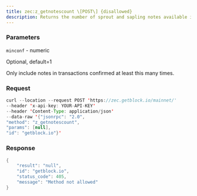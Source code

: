 ```yaml
---
title: zec:z_getnotescount \[POST\] {disallowed}
description: Returns the number of sprout and sapling notes available in the wallet.
---
```


### Parameters


`minconf` - numeric

Optional, default=1

Only include notes in transactions confirmed at least this many times.

### Request

``` java
curl --location --request POST 'https://zec.getblock.io/mainnet/' 
--header 'x-api-key: YOUR-API-KEY' 
--header 'Content-Type: application/json' 
--data-raw '{"jsonrpc": "2.0",
"method": "z_getnotescount",
"params": [null],
"id": "getblock.io"}'
```

###  Response

``` java
{
    "result": "null",
    "id": "getblock.io",
    "status_code": 405,
    "message": "Method not allowed"
}
```

